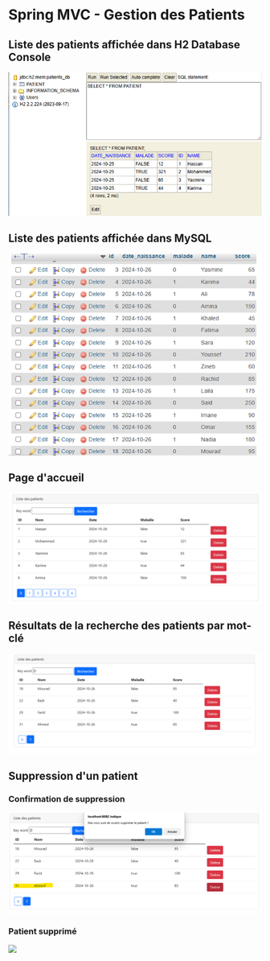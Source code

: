 <h1>Spring MVC - Gestion des Patients</h1>
<h2>Liste des patients affichée dans H2 Database Console</h2>
<img src="Captures/h2-liste.png">
<h2>Liste des patients affichée dans MySQL</h2>
<img src="Captures/mysql.png">
<h2>Page d'accueil</h2>
<img src="Captures/affichage.png">
<h2>Résultats de la recherche des patients par mot-clé</h2>
<img src="Captures/recherche.png">
<h2>Suppression d'un patient</h2>
<h3>Confirmation de suppression</h3>
<img src="Captures/supp-avant.png">
<h3>Patient supprimé</h3>
<img src="Captures/supp-après.png">